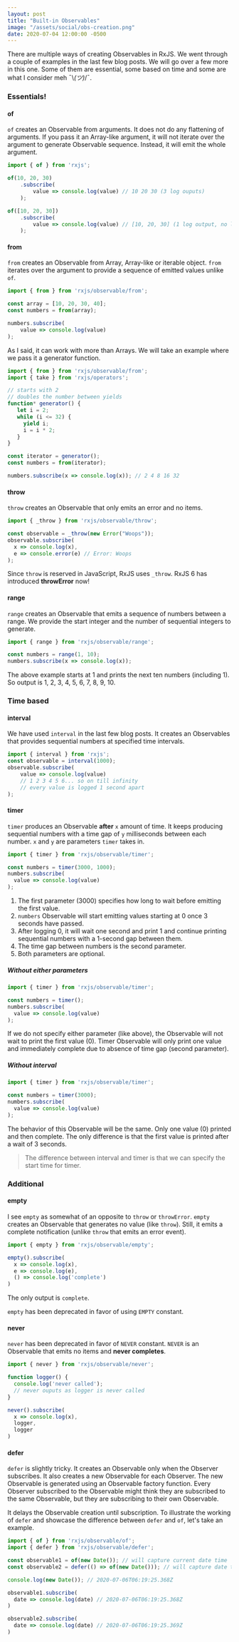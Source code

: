 ```yaml
---
layout: post
title: "Built-in Observables"
image: "/assets/social/obs-creation.png"
date: 2020-07-04 12:00:00 -0500
---
```


There are multiple ways of creating Observables in RxJS. We went through a couple of examples in the last few blog posts. We will go over a few more in this one. Some of them are essential, some based on time and some are what I consider meh ¯\\_(ツ)_/¯.

### Essentials!

#### of

`of` creates an Observable from arguments. It does not do any flattening of arguments. If you pass it an Array-like argument, it will not iterate over the argument to generate Observable sequence. Instead, it will emit the whole argument.

```javascript
import { of } from 'rxjs';

of(10, 20, 30)
    .subscribe(
        value => console.log(value) // 10 20 30 (3 log ouputs)
    );

of([10, 20, 30])
    .subscribe(
        value => console.log(value) // [10, 20, 30] (1 log output, no looping of array)
    );
```

#### from

`from` creates an Observable from Array, Array-like or iterable object. `from` iterates over the argument to provide a sequence of emitted values unlike `of`.

```javascript
import { from } from 'rxjs/observable/from';

const array = [10, 20, 30, 40];
const numbers = from(array);

numbers.subscribe(
    value => console.log(value)
);
```

As I said, it can work with more than Arrays. We will take an example where we pass it a generator function.

```javascript
import { from } from 'rxjs/observable/from';
import { take } from 'rxjs/operators';

// starts with 2
// doubles the number between yields
function* generator() {
   let i = 2;
   while (i <= 32) {
     yield i;
     i = i * 2;
   }
}

const iterator = generator();
const numbers = from(iterator);

numbers.subscribe(x => console.log(x)); // 2 4 8 16 32
```

#### throw

`throw` creates an Observable that only emits an error and no items.

```javascript
import { _throw } from 'rxjs/observable/throw';

const observable = _throw(new Error("Woops"));
observable.subscribe(
  x => console.log(x),
  e => console.error(e) // Error: Woops
);
```

Since `throw` is reserved in JavaScript, RxJS uses `_throw`. RxJS 6 has introduced **throwError** now!

#### range

`range` creates an Observable that emits a sequence of numbers between a range. We provide the start integer and the number of sequential integers to generate.

```javascript
import { range } from 'rxjs/observable/range';

const numbers = range(1, 10);
numbers.subscribe(x => console.log(x));
```

The above example starts at 1 and prints the next ten numbers (including 1). So output is 1, 2, 3, 4, 5, 6, 7, 8, 9, 10.

### Time based

#### interval

We have used `interval` in the last few blog posts. It creates an Observables that provides sequential numbers at specified time intervals.

```javascript
import { interval } from 'rxjs';
const observable = interval(1000);
observable.subscribe(
    value => console.log(value)
    // 1 2 3 4 5 6... so on till infinity
    // every value is logged 1 second apart
);
```

#### timer

`timer` produces an Observable **after** `x` amount of time. It keeps producing sequential numbers with a time gap of `y` milliseconds between each number. `x` and `y` are parameters `timer` takes in.

```javascript
import { timer } from 'rxjs/observable/timer';

const numbers = timer(3000, 1000);
numbers.subscribe(
  value => console.log(value)
);
```

1. The first parameter (3000) specifies how long to wait before emitting the first value.
2. `numbers` Observable will start emitting values starting at 0 once 3 seconds have passed.
3. After logging 0, it will wait one second and print 1 and continue printing sequential numbers with a 1-second gap between them.
4. The time gap between numbers is the second parameter.
5. Both parameters are optional.

##### Without either parameters

```javascript
import { timer } from 'rxjs/observable/timer';

const numbers = timer();
numbers.subscribe(
  value => console.log(value)
);
```

If we do not specify either parameter (like above), the Observable will not wait to print the first value (0). Timer Observable will only print one value and immediately complete due to absence of time gap (second parameter).

##### Without interval

```javascript
import { timer } from 'rxjs/observable/timer';

const numbers = timer(3000);
numbers.subscribe(
  value => console.log(value)
);
```

The behavior of this Observable will be the same. Only one value (0) printed and then complete. The only difference is that the first value is printed after a wait of 3 seconds.

> The difference between interval and timer is that we can specify the start time for timer.

### Additional

#### empty

I see `empty` as somewhat of an opposite to `throw` or `throwError`. `empty` creates an Observable that generates no value (like `throw`). Still, it emits a complete notification (unlike `throw` that emits an error event).

```javascript
import { empty } from 'rxjs/observable/empty';

empty().subscribe(
  x => console.log(x),
  e => console.log(e),
  () => console.log('complete')
)
```

The only output is `complete`.

`empty` has been deprecated in favor of using `EMPTY` constant.

#### never

`never` has been deprecated in favor of `NEVER` constant. `NEVER` is an Observable that emits no items and **never completes**.

```javascript
import { never } from 'rxjs/observable/never';

function logger() {
  console.log('never called');
  // never ouputs as logger is never called
}

never().subscribe(
  x => console.log(x),
  logger,
  logger
)
```

#### defer

`defer` is slightly tricky. It creates an Observable only when the Observer subscribes.
It also creates a new Observable for each Observer.
The new Observable is generated using an Observable factory function.
Every Observer subscribed to the Observable might think they are subscribed to the same Observable, but they are subscribing to their own Observable.

It delays the Observable creation until subscription. To illustrate the working of `defer` and showcase the difference between `defer` and `of`, let's take an example.

```javascript
import { of } from 'rxjs/observable/of';
import { defer } from 'rxjs/observable/defer';

const observable1 = of(new Date()); // will capture current date time
const observable2 = defer(() => of(new Date())); // will capture date time at the moment of subscription

console.log(new Date()); // 2020-07-06T06:19:25.368Z

observable1.subscribe(
  date => console.log(date) // 2020-07-06T06:19:25.368Z
)

observable2.subscribe(
  date => console.log(date) // 2020-07-06T06:19:25.369Z
)
```
